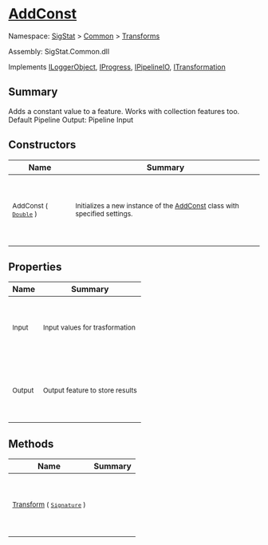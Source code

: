 # [AddConst](./AddConst.md)

Namespace: [SigStat]() > [Common](./../README.md) > [Transforms](./README.md)

Assembly: SigStat.Common.dll

Implements [ILoggerObject](./../ILoggerObject.md), [IProgress](./../Helpers/IProgress.md), [IPipelineIO](./../Pipeline/IPipelineIO.md), [ITransformation](./../ITransformation.md)

## Summary
Adds a constant value to a feature. Works with collection features too.  <br>Default Pipeline Output: Pipeline Input

## Constructors

| Name | Summary | 
| --- | --- | 
| <p>&nbsp;</p><sub>AddConst ( [`Double`](https://docs.microsoft.com/en-us/dotnet/api/System.Double) )</sub><p>&nbsp;</p>| <p>&nbsp;</p><sub>Initializes a new instance of the [AddConst](https://github.com/hargitomi97/sigstat/blob/master/docs/md/SigStat/Common/Transforms/AddConst.md) class with specified settings.</sub><p>&nbsp;</p>| <br>


## Properties

| Name | Summary | 
| --- | --- | 
| <p>&nbsp;</p><sub>Input</sub><p>&nbsp;</p>| <p>&nbsp;</p><sub>Input values for trasformation</sub><p>&nbsp;</p>| <br>
| <p>&nbsp;</p><sub>Output</sub><p>&nbsp;</p>| <p>&nbsp;</p><sub>Output feature to store results</sub><p>&nbsp;</p>| <br>


## Methods

| Name | Summary | 
| --- | --- | 
| <p>&nbsp;</p><sub>[Transform](./Methods/AddConst-100663605.md) ( [`Signature`](./../Signature.md) )</sub><p>&nbsp;</p>| <p>&nbsp;</p><sub></sub><p>&nbsp;</p>| <br>


